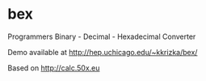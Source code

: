 # bex
Programmers Binary - Decimal - Hexadecimal Converter

Demo available at http://hep.uchicago.edu/~kkrizka/bex/

Based on http://calc.50x.eu
